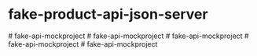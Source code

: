 # fake-product-api-json-server
#   f a k e - a p i - m o c k p r o j e c t  
 #   f a k e - a p i - m o c k p r o j e c t  
 #   f a k e - a p i - m o c k p r o j e c t  
 #   f a k e - a p i - m o c k p r o j e c t  
 #   f a k e - a p i - m o c k p r o j e c t  
 